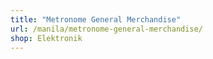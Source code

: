 ```yaml
---
title: "Metronome General Merchandise"
url: /manila/metronome-general-merchandise/
shop: Elektronik
---
```

